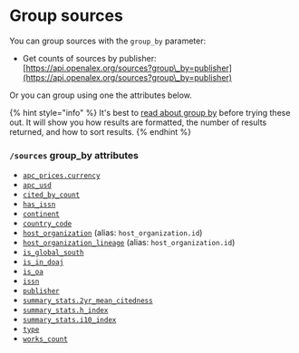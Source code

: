# Group sources

You can group sources with the `group_by` parameter:

* Get counts of sources by publisher:\
  [https://api.openalex.org/sources?group\_by=publisher](https://api.openalex.org/sources?group\_by=publisher)

Or you can group using one the attributes below.

{% hint style="info" %}
It's best to [read about group by](../../the-api/get-groups-of-entities/) before trying these out. It will show you how results are formatted, the number of results returned, and how to sort results.
{% endhint %}

### `/sources` group\_by attributes

* [`apc_prices.currency`](source-object.md#apc\_prices)
* [`apc_usd`](source-object.md#apc\_usd)
* [`cited_by_count`](source-object.md#cited\_by\_count)
* [`has_issn`](../../the-api/filters/filter-sources.md#has\_issn)
* [`continent`](../geo/continents.md#group-by-continent)
* [`country_code`](source-object.md#country\_code)
* [`host_organization`](source-object.md#host\_organization) (alias: `host_organization.id`)
* [`host_organization_lineage`](source-object.md#host\_organization\_lineage) (alias: `host_organization.id`)
* [`is_global_south`](../geo/regions.md#group-by-global-south)
* [`is_in_doaj`](source-object.md#is\_in\_doaj)
* [`is_oa`](source-object.md#is\_oa)
* [`issn`](source-object.md#issn)
* [`publisher`](source-object.md#publisher)
* [`summary_stats.2yr_mean_citedness`](source-object.md#summary\_stats)
* [`summary_stats.h_index`](source-object.md#summary\_stats)
* [`summary_stats.i10_index`](source-object.md#summary\_stats)
* [`type`](source-object.md#type)
* [`works_count`](source-object.md#works\_count)
